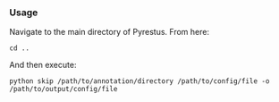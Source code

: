 ### Usage



Navigate to the main directory of Pyrestus. From here:

```
cd ..
```

And then execute:

```
python skip /path/to/annotation/directory /path/to/config/file -o /path/to/output/config/file
```